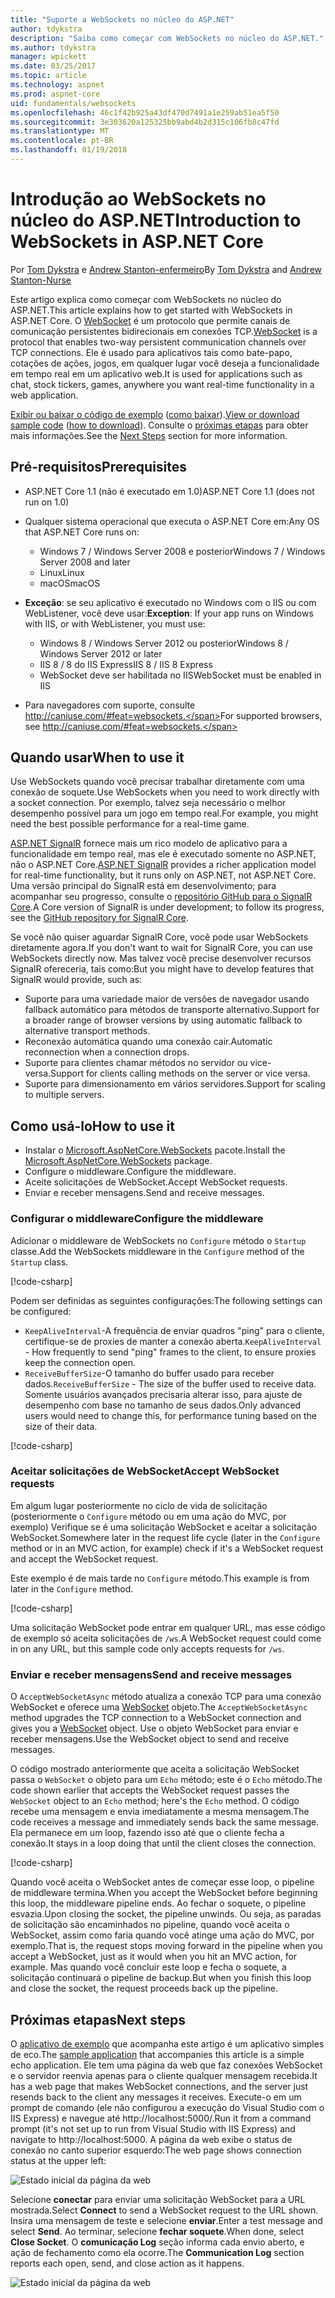 ```yaml
---
title: "Suporte a WebSockets no núcleo do ASP.NET"
author: tdykstra
description: "Saiba como começar com WebSockets no núcleo do ASP.NET."
ms.author: tdykstra
manager: wpickett
ms.date: 03/25/2017
ms.topic: article
ms.technology: aspnet
ms.prod: aspnet-core
uid: fundamentals/websockets
ms.openlocfilehash: 46c1f42b925a43df470d7491a1e259ab51ea5f50
ms.sourcegitcommit: 3e303620a125325bb9abd4b2d315c106fb8c47fd
ms.translationtype: MT
ms.contentlocale: pt-BR
ms.lasthandoff: 01/19/2018
---
```

# <a name="introduction-to-websockets-in-aspnet-core"></a><span data-ttu-id="c2a0a-103">Introdução ao WebSockets no núcleo do ASP.NET</span><span class="sxs-lookup"><span data-stu-id="c2a0a-103">Introduction to WebSockets in ASP.NET Core</span></span>

<span data-ttu-id="c2a0a-104">Por [Tom Dykstra](https://github.com/tdykstra) e [Andrew Stanton-enfermeiro](https://github.com/anurse)</span><span class="sxs-lookup"><span data-stu-id="c2a0a-104">By [Tom Dykstra](https://github.com/tdykstra) and [Andrew Stanton-Nurse](https://github.com/anurse)</span></span>

<span data-ttu-id="c2a0a-105">Este artigo explica como começar com WebSockets no núcleo do ASP.NET.</span><span class="sxs-lookup"><span data-stu-id="c2a0a-105">This article explains how to get started with WebSockets in ASP.NET Core.</span></span> <span data-ttu-id="c2a0a-106">O [WebSocket](https://wikipedia.org/wiki/WebSocket) é um protocolo que permite canais de comunicação persistentes bidirecionais em conexões TCP.</span><span class="sxs-lookup"><span data-stu-id="c2a0a-106">[WebSocket](https://wikipedia.org/wiki/WebSocket) is a protocol that enables two-way persistent communication channels over TCP connections.</span></span> <span data-ttu-id="c2a0a-107">Ele é usado para aplicativos tais como bate-papo, cotações de ações, jogos, em qualquer lugar você deseja a funcionalidade em tempo real em um aplicativo web.</span><span class="sxs-lookup"><span data-stu-id="c2a0a-107">It is used for applications such as chat, stock tickers, games, anywhere you want real-time functionality in a web application.</span></span>

<span data-ttu-id="c2a0a-108">[Exibir ou baixar o código de exemplo](https://github.com/aspnet/Docs/tree/master/aspnetcore/fundamentals/websockets/sample) ([como baixar](xref:tutorials/index#how-to-download-a-sample)).</span><span class="sxs-lookup"><span data-stu-id="c2a0a-108">[View or download sample code](https://github.com/aspnet/Docs/tree/master/aspnetcore/fundamentals/websockets/sample) ([how to download](xref:tutorials/index#how-to-download-a-sample)).</span></span> <span data-ttu-id="c2a0a-109">Consulte o [próximas etapas](#next-steps) para obter mais informações.</span><span class="sxs-lookup"><span data-stu-id="c2a0a-109">See the [Next Steps](#next-steps) section for more information.</span></span>


## <a name="prerequisites"></a><span data-ttu-id="c2a0a-110">Pré-requisitos</span><span class="sxs-lookup"><span data-stu-id="c2a0a-110">Prerequisites</span></span>

* <span data-ttu-id="c2a0a-111">ASP.NET Core 1.1 (não é executado em 1.0)</span><span class="sxs-lookup"><span data-stu-id="c2a0a-111">ASP.NET Core 1.1 (does not run on 1.0)</span></span>
* <span data-ttu-id="c2a0a-112">Qualquer sistema operacional que executa o ASP.NET Core em:</span><span class="sxs-lookup"><span data-stu-id="c2a0a-112">Any OS that ASP.NET Core runs on:</span></span>
  
  * <span data-ttu-id="c2a0a-113">Windows 7 / Windows Server 2008 e posterior</span><span class="sxs-lookup"><span data-stu-id="c2a0a-113">Windows 7 / Windows Server 2008 and later</span></span>
  * <span data-ttu-id="c2a0a-114">Linux</span><span class="sxs-lookup"><span data-stu-id="c2a0a-114">Linux</span></span>
  * <span data-ttu-id="c2a0a-115">macOS</span><span class="sxs-lookup"><span data-stu-id="c2a0a-115">macOS</span></span>

* <span data-ttu-id="c2a0a-116">**Exceção**: se seu aplicativo é executado no Windows com o IIS ou com WebListener, você deve usar:</span><span class="sxs-lookup"><span data-stu-id="c2a0a-116">**Exception**: If your app runs on Windows with IIS, or with WebListener, you must use:</span></span>

  * <span data-ttu-id="c2a0a-117">Windows 8 / Windows Server 2012 ou posterior</span><span class="sxs-lookup"><span data-stu-id="c2a0a-117">Windows 8 / Windows Server 2012 or later</span></span>
  * <span data-ttu-id="c2a0a-118">IIS 8 / 8 do IIS Express</span><span class="sxs-lookup"><span data-stu-id="c2a0a-118">IIS 8 / IIS 8 Express</span></span>
  * <span data-ttu-id="c2a0a-119">WebSocket deve ser habilitada no IIS</span><span class="sxs-lookup"><span data-stu-id="c2a0a-119">WebSocket must be enabled in IIS</span></span>

* <span data-ttu-id="c2a0a-120">Para navegadores com suporte, consulte http://caniuse.com/#feat=websockets.</span><span class="sxs-lookup"><span data-stu-id="c2a0a-120">For supported browsers, see http://caniuse.com/#feat=websockets.</span></span>

## <a name="when-to-use-it"></a><span data-ttu-id="c2a0a-121">Quando usar</span><span class="sxs-lookup"><span data-stu-id="c2a0a-121">When to use it</span></span>

<span data-ttu-id="c2a0a-122">Use WebSockets quando você precisar trabalhar diretamente com uma conexão de soquete.</span><span class="sxs-lookup"><span data-stu-id="c2a0a-122">Use WebSockets when you need to work directly with a socket connection.</span></span> <span data-ttu-id="c2a0a-123">Por exemplo, talvez seja necessário o melhor desempenho possível para um jogo em tempo real.</span><span class="sxs-lookup"><span data-stu-id="c2a0a-123">For example, you might need the best possible performance for a real-time game.</span></span>

<span data-ttu-id="c2a0a-124">[ASP.NET SignalR](https://docs.microsoft.com/aspnet/signalr/overview/getting-started/introduction-to-signalr) fornece mais um rico modelo de aplicativo para a funcionalidade em tempo real, mas ele é executado somente no ASP.NET, não o ASP.NET Core.</span><span class="sxs-lookup"><span data-stu-id="c2a0a-124">[ASP.NET SignalR](https://docs.microsoft.com/aspnet/signalr/overview/getting-started/introduction-to-signalr) provides a richer application model for real-time functionality, but it runs only on ASP.NET, not ASP.NET Core.</span></span> <span data-ttu-id="c2a0a-125">Uma versão principal do SignalR está em desenvolvimento; para acompanhar seu progresso, consulte o [repositório GitHub para o SignalR Core](https://github.com/aspnet/SignalR).</span><span class="sxs-lookup"><span data-stu-id="c2a0a-125">A Core version of SignalR is under development; to follow its progress, see the [GitHub repository for SignalR Core](https://github.com/aspnet/SignalR).</span></span>

<span data-ttu-id="c2a0a-126">Se você não quiser aguardar SignalR Core, você pode usar WebSockets diretamente agora.</span><span class="sxs-lookup"><span data-stu-id="c2a0a-126">If you don't want to wait for SignalR Core, you can use WebSockets directly now.</span></span> <span data-ttu-id="c2a0a-127">Mas talvez você precise desenvolver recursos SignalR ofereceria, tais como:</span><span class="sxs-lookup"><span data-stu-id="c2a0a-127">But you might have to develop features that SignalR would provide, such as:</span></span>

* <span data-ttu-id="c2a0a-128">Suporte para uma variedade maior de versões de navegador usando fallback automático para métodos de transporte alternativo.</span><span class="sxs-lookup"><span data-stu-id="c2a0a-128">Support for a broader range of browser versions by using automatic fallback to alternative transport methods.</span></span>
* <span data-ttu-id="c2a0a-129">Reconexão automática quando uma conexão cair.</span><span class="sxs-lookup"><span data-stu-id="c2a0a-129">Automatic reconnection when a connection drops.</span></span>
* <span data-ttu-id="c2a0a-130">Suporte para clientes chamar métodos no servidor ou vice-versa.</span><span class="sxs-lookup"><span data-stu-id="c2a0a-130">Support for clients calling methods on the server or vice versa.</span></span>
* <span data-ttu-id="c2a0a-131">Suporte para dimensionamento em vários servidores.</span><span class="sxs-lookup"><span data-stu-id="c2a0a-131">Support for scaling to multiple servers.</span></span>

## <a name="how-to-use-it"></a><span data-ttu-id="c2a0a-132">Como usá-lo</span><span class="sxs-lookup"><span data-stu-id="c2a0a-132">How to use it</span></span>

* <span data-ttu-id="c2a0a-133">Instalar o [Microsoft.AspNetCore.WebSockets](https://www.nuget.org/packages/Microsoft.AspNetCore.WebSockets/) pacote.</span><span class="sxs-lookup"><span data-stu-id="c2a0a-133">Install the [Microsoft.AspNetCore.WebSockets](https://www.nuget.org/packages/Microsoft.AspNetCore.WebSockets/) package.</span></span>
* <span data-ttu-id="c2a0a-134">Configure o middleware.</span><span class="sxs-lookup"><span data-stu-id="c2a0a-134">Configure the middleware.</span></span>
* <span data-ttu-id="c2a0a-135">Aceite solicitações de WebSocket.</span><span class="sxs-lookup"><span data-stu-id="c2a0a-135">Accept WebSocket requests.</span></span>
* <span data-ttu-id="c2a0a-136">Enviar e receber mensagens.</span><span class="sxs-lookup"><span data-stu-id="c2a0a-136">Send and receive messages.</span></span>

### <a name="configure-the-middleware"></a><span data-ttu-id="c2a0a-137">Configurar o middleware</span><span class="sxs-lookup"><span data-stu-id="c2a0a-137">Configure the middleware</span></span>

<span data-ttu-id="c2a0a-138">Adicionar o middleware de WebSockets no `Configure` método o `Startup` classe.</span><span class="sxs-lookup"><span data-stu-id="c2a0a-138">Add the WebSockets middleware in the `Configure` method of the `Startup` class.</span></span>

[!code-csharp[](websockets/sample/Startup.cs?name=UseWebSockets)]

<span data-ttu-id="c2a0a-139">Podem ser definidas as seguintes configurações:</span><span class="sxs-lookup"><span data-stu-id="c2a0a-139">The following settings can be configured:</span></span>

* <span data-ttu-id="c2a0a-140">`KeepAliveInterval`-A frequência de enviar quadros "ping" para o cliente, certifique-se de proxies de manter a conexão aberta.</span><span class="sxs-lookup"><span data-stu-id="c2a0a-140">`KeepAliveInterval` - How frequently to send "ping" frames to the client, to ensure proxies keep the connection open.</span></span>
* <span data-ttu-id="c2a0a-141">`ReceiveBufferSize`-O tamanho do buffer usado para receber dados.</span><span class="sxs-lookup"><span data-stu-id="c2a0a-141">`ReceiveBufferSize` - The size of the buffer used to receive data.</span></span> <span data-ttu-id="c2a0a-142">Somente usuários avançados precisaria alterar isso, para ajuste de desempenho com base no tamanho de seus dados.</span><span class="sxs-lookup"><span data-stu-id="c2a0a-142">Only advanced users would need to change this, for performance tuning based on the size of their data.</span></span>

[!code-csharp[](websockets/sample/Startup.cs?name=UseWebSocketsOptions)]

### <a name="accept-websocket-requests"></a><span data-ttu-id="c2a0a-143">Aceitar solicitações de WebSocket</span><span class="sxs-lookup"><span data-stu-id="c2a0a-143">Accept WebSocket requests</span></span>

<span data-ttu-id="c2a0a-144">Em algum lugar posteriormente no ciclo de vida de solicitação (posteriormente o `Configure` método ou em uma ação do MVC, por exemplo) Verifique se é uma solicitação WebSocket e aceitar a solicitação WebSocket.</span><span class="sxs-lookup"><span data-stu-id="c2a0a-144">Somewhere later in the request life cycle (later in the `Configure` method or in an MVC action, for example) check if it's a WebSocket request and accept the WebSocket request.</span></span>

<span data-ttu-id="c2a0a-145">Este exemplo é de mais tarde no `Configure` método.</span><span class="sxs-lookup"><span data-stu-id="c2a0a-145">This example is from later in the `Configure` method.</span></span>

[!code-csharp[](websockets/sample/Startup.cs?name=AcceptWebSocket&highlight=7)]

<span data-ttu-id="c2a0a-146">Uma solicitação WebSocket pode entrar em qualquer URL, mas esse código de exemplo só aceita solicitações de `/ws`.</span><span class="sxs-lookup"><span data-stu-id="c2a0a-146">A WebSocket request could come in on any URL, but this sample code only accepts requests for `/ws`.</span></span>

### <a name="send-and-receive-messages"></a><span data-ttu-id="c2a0a-147">Enviar e receber mensagens</span><span class="sxs-lookup"><span data-stu-id="c2a0a-147">Send and receive messages</span></span>

<span data-ttu-id="c2a0a-148">O `AcceptWebSocketAsync` método atualiza a conexão TCP para uma conexão WebSocket e oferece uma [WebSocket](https://docs.microsoft.com/dotnet/core/api/system.net.websockets.websocket) objeto.</span><span class="sxs-lookup"><span data-stu-id="c2a0a-148">The `AcceptWebSocketAsync` method upgrades the TCP connection to a WebSocket connection and gives you a [WebSocket](https://docs.microsoft.com/dotnet/core/api/system.net.websockets.websocket) object.</span></span> <span data-ttu-id="c2a0a-149">Use o objeto WebSocket para enviar e receber mensagens.</span><span class="sxs-lookup"><span data-stu-id="c2a0a-149">Use the WebSocket object to send and receive messages.</span></span>

<span data-ttu-id="c2a0a-150">O código mostrado anteriormente que aceita a solicitação WebSocket passa o `WebSocket` o objeto para um `Echo` método; este é o `Echo` método.</span><span class="sxs-lookup"><span data-stu-id="c2a0a-150">The code shown earlier that accepts the WebSocket request passes the `WebSocket` object to an `Echo` method; here's the `Echo` method.</span></span> <span data-ttu-id="c2a0a-151">O código recebe uma mensagem e envia imediatamente a mesma mensagem.</span><span class="sxs-lookup"><span data-stu-id="c2a0a-151">The code receives a message and immediately sends back the same message.</span></span> <span data-ttu-id="c2a0a-152">Ela permanece em um loop, fazendo isso até que o cliente fecha a conexão.</span><span class="sxs-lookup"><span data-stu-id="c2a0a-152">It stays in a loop doing that until the client closes the connection.</span></span> 

[!code-csharp[](websockets/sample/Startup.cs?name=Echo)]

<span data-ttu-id="c2a0a-153">Quando você aceita o WebSocket antes de começar esse loop, o pipeline de middleware termina.</span><span class="sxs-lookup"><span data-stu-id="c2a0a-153">When you accept the WebSocket before beginning this loop, the middleware pipeline ends.</span></span>  <span data-ttu-id="c2a0a-154">Ao fechar o soquete, o pipeline esvazia.</span><span class="sxs-lookup"><span data-stu-id="c2a0a-154">Upon closing the socket, the pipeline unwinds.</span></span> <span data-ttu-id="c2a0a-155">Ou seja, as paradas de solicitação são encaminhados no pipeline, quando você aceita o WebSocket, assim como faria quando você atinge uma ação do MVC, por exemplo.</span><span class="sxs-lookup"><span data-stu-id="c2a0a-155">That is, the request stops moving forward in the pipeline when you accept a WebSocket, just as it would when you hit an MVC action, for example.</span></span>  <span data-ttu-id="c2a0a-156">Mas quando você concluir este loop e fecha o soquete, a solicitação continuará o pipeline de backup.</span><span class="sxs-lookup"><span data-stu-id="c2a0a-156">But when you finish this loop and close the socket, the request proceeds back up the pipeline.</span></span>

## <a name="next-steps"></a><span data-ttu-id="c2a0a-157">Próximas etapas</span><span class="sxs-lookup"><span data-stu-id="c2a0a-157">Next steps</span></span>

<span data-ttu-id="c2a0a-158">O [aplicativo de exemplo](https://github.com/aspnet/Docs/tree/master/aspnetcore/fundamentals/websockets/sample) que acompanha este artigo é um aplicativo simples de eco.</span><span class="sxs-lookup"><span data-stu-id="c2a0a-158">The [sample application](https://github.com/aspnet/Docs/tree/master/aspnetcore/fundamentals/websockets/sample) that accompanies this article is a simple echo application.</span></span> <span data-ttu-id="c2a0a-159">Ele tem uma página da web que faz conexões WebSocket e o servidor reenvia apenas para o cliente qualquer mensagem recebida.</span><span class="sxs-lookup"><span data-stu-id="c2a0a-159">It has a web page that makes WebSocket connections, and the server just resends back to the client any messages it receives.</span></span> <span data-ttu-id="c2a0a-160">Execute-o em um prompt de comando (ele não configurou a execução do Visual Studio com o IIS Express) e navegue até http://localhost:5000/.</span><span class="sxs-lookup"><span data-stu-id="c2a0a-160">Run it from a command prompt (it's not set up to run from Visual Studio with IIS Express) and navigate to http://localhost:5000.</span></span> <span data-ttu-id="c2a0a-161">A página da web exibe o status de conexão no canto superior esquerdo:</span><span class="sxs-lookup"><span data-stu-id="c2a0a-161">The web page shows connection status at the upper left:</span></span>

![Estado inicial da página da web](websockets/_static/start.png)

<span data-ttu-id="c2a0a-163">Selecione **conectar** para enviar uma solicitação WebSocket para a URL mostrada.</span><span class="sxs-lookup"><span data-stu-id="c2a0a-163">Select **Connect** to send a WebSocket request to the URL shown.</span></span>  <span data-ttu-id="c2a0a-164">Insira uma mensagem de teste e selecione **enviar**.</span><span class="sxs-lookup"><span data-stu-id="c2a0a-164">Enter a test message and select **Send**.</span></span> <span data-ttu-id="c2a0a-165">Ao terminar, selecione **fechar soquete**.</span><span class="sxs-lookup"><span data-stu-id="c2a0a-165">When done, select **Close Socket**.</span></span> <span data-ttu-id="c2a0a-166">O **comunicação Log** seção informa cada envio aberto, e ação de fechamento como ela ocorre.</span><span class="sxs-lookup"><span data-stu-id="c2a0a-166">The **Communication Log** section reports each open, send, and close action as it happens.</span></span>

![Estado inicial da página da web](websockets/_static/end.png)
